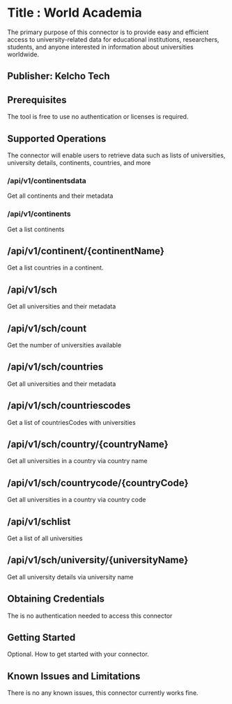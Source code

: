 # Title : World Academia
The primary purpose of this connector is to provide easy and efficient access to university-related data for educational institutions, researchers, students, and anyone interested in information about universities worldwide. 

## Publisher: Kelcho Tech​

## Prerequisites
The tool is free to use no authentication or licenses is required.​

## Supported Operations
The connector will enable users to retrieve data such as lists of universities, university details, continents, countries, and more
### /api/v1/continentsdata
Get all continents and their metadata

### /api/v1/continents
Get a list continents

## /api/v1/continent/{continentName}
Get a list countries in a continent.​

## /api/v1/sch
Get all universities and their metadata

## /api/v1/sch/count
Get the number of  universities available

## /api/v1/sch/countries
Get all universities and their metadata

## /api/v1/sch/countriescodes
Get a list of countriesCodes with universities

## /api/v1/sch/country/{countryName}
Get all universities in a country via country name

## /api/v1/sch/countrycode/{countryCode}
Get all universities in a country via country code

## /api/v1/schlist
Get a list of all universities

## /api/v1/sch/university/{universityName}
Get all university details via university name

## Obtaining Credentials
The is no authentication needed to access this connector​

## Getting Started
Optional. How to get started with your connector.

## Known Issues and Limitations
There is no any known issues, this connector currently works fine.

